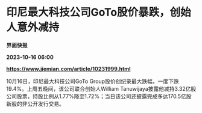 # 印尼最大科技公司GoTo股价暴跌，创始人意外减持
**界面快报**

**2023-10-16 06:00**

**https://www.jiemian.com/article/10231999.html**

10月16日，印尼最大科技公司GoTo Group股价创纪录最大跌幅，一度下跌19.4%。上周五晚间，该公司联合创始人William Tanuwijaya披露他减持3.32亿股公司股票，持股比例从1.77%降至1.72%；当日该公司还披露完成多达170.5亿股新股的非公开发行交易。